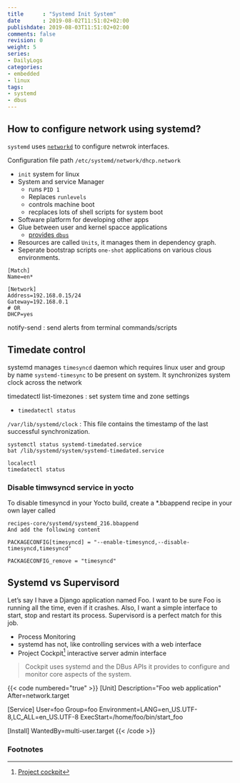 ```yaml
---
title      : "Systemd Init System"
date       : 2019-08-02T11:51:02+02:00
publishdate: 2019-08-03T11:51:02+02:00
comments: false
revision: 0
weight: 5
series:
- DailyLogs
categories:
- embedded
- linux
tags:
- systemd
- dbus
---
```


## How to configure network using systemd?

`systemd` uses [`networkd`](https://en.wikipedia.org/wiki/Systemd#networkd) to configure netwrok interfaces.

Configuration file path `/etc/systemd/network/dhcp.network`

* `init` system for linux
* System and service Manager
  * runs `PID 1`
  * Replaces `runlevels`
  * controls machine boot
  * recplaces lots of shell scripts for system boot
* Software platform for developing other apps
* Glue between user and kernel spacce applications
  * [provides `dbus`](https://en.wikipedia.org/wiki/D-Bus)
* Resources are called `Units`, it manages them in dependency graph.
* Seperate bootstrap scripts `one-shot` applications on various clous environments.

```
[Match]
Name=en*

[Network]
Address=192.168.0.15/24
Gateway=192.168.0.1
# OR
DHCP=yes
```

notify-send
: send alerts from terminal commands/scripts

## Timedate control

systemd manages `timesyncd` daemon which requires linux user and group by name `systemd-timesync` to be present on system.
It synchronizes system clock across the network

timedatectl list-timezones
: set system time and zone settings
* `timedatectl status`


`/var/lib/systemd/clock`
: This file contains the timestamp of the last successful synchronization.

```
systemctl status systemd-timedated.service
bat /lib/systemd/system/systemd-timedated.service

localectl
timedatectl status
```

### Disable timwsyncd service in yocto

To disable timesyncd in your Yocto build, create a *.bbappend recipe in your own layer called

```
recipes-core/systemd/systemd_216.bbappend
And add the following content

PACKAGECONFIG[timesyncd] = "--enable-timesyncd,--disable-timesyncd,timesyncd"

PACKAGECONFIG_remove = "timesyncd"
```

## Systemd vs Supervisord

Let’s say I have a Django application named Foo. I want to be sure Foo is running all the time, even if it crashes. Also, I want a simple interface to start, stop and restart its process. Supervisord is a perfect match for this job.

* Process Monitoring
* systemd has not, like controlling services with a web interface
* Project Cockpit[^2] interactive server admin interface


> Cockpit uses systemd and the DBus APIs it provides to configure and monitor core aspects of the system.

{{< code numbered="true" >}}
[Unit]
Description="Foo web application"
After=network.target

[Service]
User=foo
Group=foo
Environment=LANG=en_US.UTF-8,LC_ALL=en_US.UTF-8
ExecStart=/home/foo/bin/start_foo

[Install]
WantedBy=multi-user.target
{{< /code >}}

### Footnotes

[^1]: https://www.freedesktop.org/software/systemd/man/systemd.network.html
[^2]: [Project cockpit](https://cockpit-project.org/)